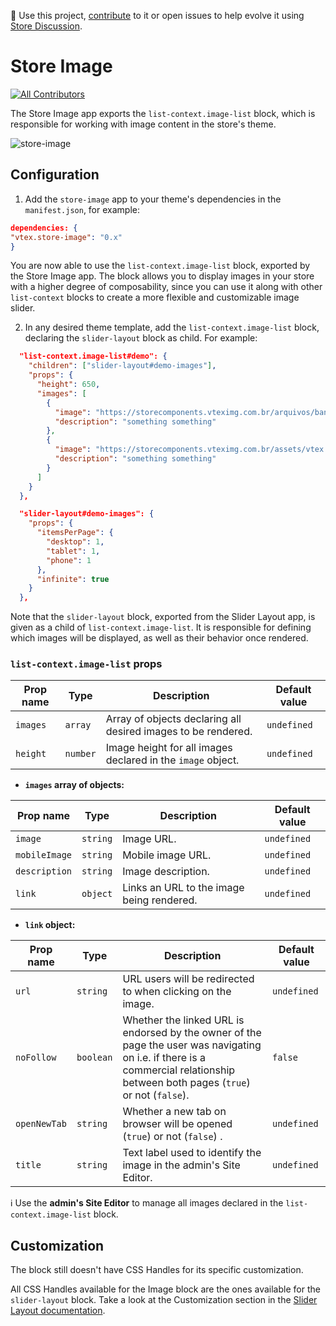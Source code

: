 📢 Use this project, [contribute](https://github.com/vtex-apps/store-image) to it or open issues to help evolve it using [Store Discussion](https://github.com/vtex-apps/store-discussion).

# Store Image

<!-- ALL-CONTRIBUTORS-BADGE:START - Do not remove or modify this section -->
[![All Contributors](https://img.shields.io/badge/all_contributors-0-orange.svg?style=flat-square)](#contributors-)
<!-- ALL-CONTRIBUTORS-BADGE:END -->

The Store Image app exports the `list-context.image-list` block, which is responsible for working with image content in the store's theme.

![store-image](https://user-images.githubusercontent.com/52087100/78939489-a3c69f00-7a8a-11ea-8c66-7475f1a3f69e.png)


## Configuration

1. Add the `store-image` app to your theme's dependencies in the `manifest.json`, for example:

```json
dependencies: {
"vtex.store-image": "0.x"
}
```

You are now able to use the `list-context.image-list` block, exported by the Store Image app. The block allows you to display images in your store with a higher degree of composability, since you can use it along with other `list-context` blocks to create a more flexible and customizable image slider.

2. In any desired theme template, add the `list-context.image-list` block, declaring the `slider-layout` block as child. For example:

```json
  "list-context.image-list#demo": {
    "children": ["slider-layout#demo-images"],
    "props": {
      "height": 650,
      "images": [
        {
          "image": "https://storecomponents.vteximg.com.br/arquivos/banner-infocard2.png",
          "description": "something something"
        },
        {
          "image": "https://storecomponents.vteximg.com.br/assets/vtex.file-manager-graphql/images/Group%207%20(1)%20(1)%20(1)%20(1)%20(1)___c6b3ed853fb16a08b265753b50e0c57a.png",
          "description": "something something"
        }
      ]
    }
  },

  "slider-layout#demo-images": {
    "props": {
      "itemsPerPage": {
        "desktop": 1,
        "tablet": 1,
        "phone": 1
      },
      "infinite": true
    }
  },
```

Note that the `slider-layout` block, exported from the Slider Layout app, is given as a child of `list-context.image-list`. It is responsible for defining which images will be displayed, as well as their behavior once rendered.

### `list-context.image-list` props

| Prop name     | Type  | Description                                                | Default value |
| ------------- | ----- | ---------------------------------------------------------- | ------------- |
| `images`    | `array` | Array of objects declaring all desired images to be rendered.        | `undefined`   |
| `height` | `number`   | Image height for all images declared in the `image` object. | `undefined`   |

- **`images` array of objects:**

| Prop name     | Type   | Description                                                | Default value |
| ------------- | ------- | ---------------------------------------------------------- | ------------- |
| `image`       | `string` | Image URL.                                        |  `undefined`       |
| `mobileImage` | `string` | Mobile image URL.                                 | `undefined`        |
| `description` | `string` | Image description.                                | `undefined`        |
| `link`        | `object` | Links an URL to the image being rendered.         | `undefined` | 

- **`link` object:**

| Prop name     | Type   | Description                                                | Default value |
| ------------- | ------- | ---------------------------------------------------------- | ------------- |
| `url`       | `string` | URL users will be redirected to when clicking on the image.    |  `undefined`       |
| `noFollow` | `boolean` | Whether the linked URL is endorsed by the owner of the page the user was navigating on i.e. if there is a commercial relationship between both pages (`true`) or not (`false`). | `false`        |
| `openNewTab` | `string` | Whether a new tab on browser will be opened (`true`) or not (`false`) .   | `undefined`   |
| `title`        | `string` | Text label used to identify the image in the admin's Site Editor. | `undefined` | 

:information_source: Use the **admin's Site Editor** to manage all images declared in the `list-context.image-list` block. 

## Customization

The block still doesn't have CSS Handles for its specific customization. 

All CSS Handles available for the Image block are the ones available for the `slider-layout` block. Take a look at the Customization section in the [Slider Layout documentation](https://vtex.io/docs/app/vtex.slider-layout).
